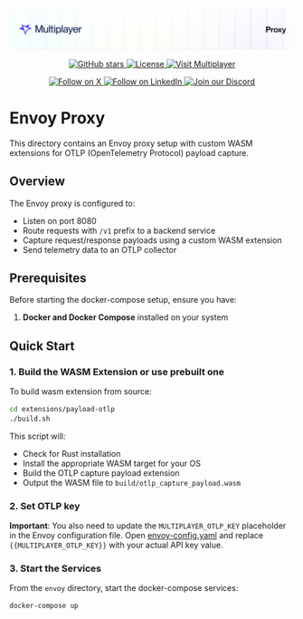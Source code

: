 ![Description](.github/header-proxy.png)

<div align="center">
<a href="https://github.com/multiplayer-app/multiplayer-proxy">
  <img src="https://img.shields.io/github/stars/multiplayer-app/multiplayer-proxy.svg?style=social&label=Star&maxAge=2592000" alt="GitHub stars">
</a>
  <a href="https://github.com/multiplayer-app/multiplayer-proxy/blob/main/LICENSE">
    <img src="https://img.shields.io/github/license/multiplayer-app/multiplayer-proxy" alt="License">
  </a>
  <a href="https://multiplayer.app">
    <img src="https://img.shields.io/badge/Visit-multiplayer.app-blue" alt="Visit Multiplayer">
  </a>
  
</div>
<div>
  <p align="center">
    <a href="https://x.com/trymultiplayer">
      <img src="https://img.shields.io/badge/Follow%20on%20X-000000?style=for-the-badge&logo=x&logoColor=white" alt="Follow on X" />
    </a>
    <a href="https://www.linkedin.com/company/multiplayer-app/">
      <img src="https://img.shields.io/badge/Follow%20on%20LinkedIn-0077B5?style=for-the-badge&logo=linkedin&logoColor=white" alt="Follow on LinkedIn" />
    </a>
    <a href="https://discord.com/invite/q9K3mDzfrx">
      <img src="https://img.shields.io/badge/Join%20our%20Discord-5865F2?style=for-the-badge&logo=discord&logoColor=white" alt="Join our Discord" />
    </a>
  </p>
</div>

# Envoy Proxy

This directory contains an Envoy proxy setup with custom WASM extensions for OTLP (OpenTelemetry Protocol) payload capture.

## Overview

The Envoy proxy is configured to:

- Listen on port 8080
- Route requests with `/v1` prefix to a backend service
- Capture request/response payloads using a custom WASM extension
- Send telemetry data to an OTLP collector

## Prerequisites

Before starting the docker-compose setup, ensure you have:

1. **Docker and Docker Compose** installed on your system

## Quick Start

### 1. Build the WASM Extension or use prebuilt one

To build wasm extension from source:

```bash
cd extensions/payload-otlp
./build.sh
```

This script will:

- Check for Rust installation
- Install the appropriate WASM target for your OS
- Build the OTLP capture payload extension
- Output the WASM file to `build/otlp_capture_payload.wasm`

### 2. Set OTLP key

**Important**: You also need to update the `MULTIPLAYER_OTLP_KEY` placeholder in the Envoy configuration file. Open [envoy-config.yaml](./envoy-config.yaml) and replace `{{MULTIPLAYER_OTLP_KEY}}` with your actual API key value.

### 3. Start the Services

From the `envoy` directory, start the docker-compose services:

```bash
docker-compose up
```
